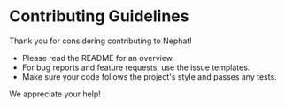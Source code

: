 # Contributing Guidelines

Thank you for considering contributing to Nephat!

- Please read the README for an overview.
- For bug reports and feature requests, use the issue templates.
- Make sure your code follows the project's style and passes any tests.

We appreciate your help!
